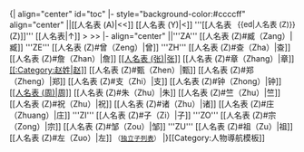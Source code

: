 {| align="center" id="toc"
|- style="background-color:#ccccff" align="center"
||<span style="float:right; font-size:small;">{{ed|人名表 (Z)}}</span>[[人名表 (A)|<<]] [[人名表 (Y)|<]] '''[[人名表 (Z)]]''' [[人名表|↑]] > >>
|- align="center" 
||'''ZA''' [[人名表 (Z)#臧（Zang）|臧]] '''ZE''' [[人名表 (Z)#曾（Zeng）|曾]] '''ZH''' [[人名表 (Z)#查（Zha）|查]] [[人名表 (Z)#詹（Zhan）|詹]] <u>[[人名表 (张)|张]]</u> [[人名表 (Z)#章（Zhang）|章]] <u>[[:Category:赵姓|赵]]</u> [[人名表 (Z)#甄（Zhen）|甄]] [[人名表 (Z)#郑（Zheng）|郑]] [[人名表 (Z)#支（Zhi）|支]] [[人名表 (Z)#钟（Zhong）|钟]] <u>[[人名表 (周)|周]]</u> [[人名表 (Z)#朱（Zhu）|朱]] [[人名表 (Z)#竺（Zhu）|竺]]  [[人名表 (Z)#祝（Zhu）|祝]] [[人名表 (Z)#诸（Zhu）|诸]] [[人名表 (Z)#庄（Zhuang）|庄]] '''ZI''' [[人名表 (Z)#子（Zi）|子]] '''ZO''' [[人名表 (Z)#宗（Zong）|宗]] [[人名表 (Z)#邹（Zou）|邹]] '''ZU''' [[人名表 (Z)#祖（Zu）|祖]] [[人名表 (Z)#左（Zuo）|左]] <small>（<u>独立子列表</u>）</small>
|}<noinclude>[[Category:人物導航模板]]
</noinclude>